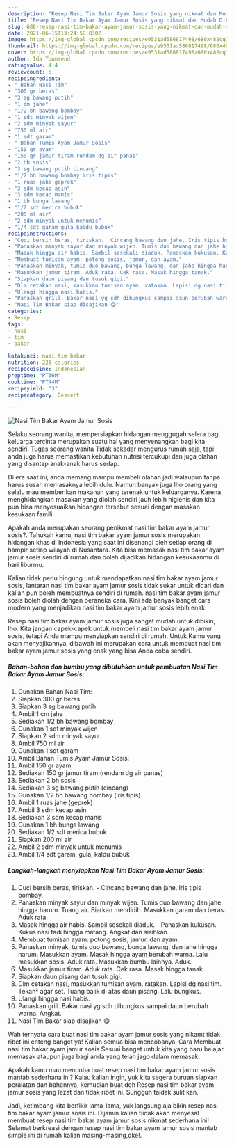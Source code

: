 ```yaml
---
description: "Resep Nasi Tim Bakar Ayam Jamur Sosis yang nikmat dan Mudah Dibuat"
title: "Resep Nasi Tim Bakar Ayam Jamur Sosis yang nikmat dan Mudah Dibuat"
slug: 688-resep-nasi-tim-bakar-ayam-jamur-sosis-yang-nikmat-dan-mudah-dibuat
date: 2021-06-15T13:24:58.830Z
image: https://img-global.cpcdn.com/recipes/e9531ad586817498/680x482cq70/nasi-tim-bakar-ayam-jamur-sosis-foto-resep-utama.jpg
thumbnail: https://img-global.cpcdn.com/recipes/e9531ad586817498/680x482cq70/nasi-tim-bakar-ayam-jamur-sosis-foto-resep-utama.jpg
cover: https://img-global.cpcdn.com/recipes/e9531ad586817498/680x482cq70/nasi-tim-bakar-ayam-jamur-sosis-foto-resep-utama.jpg
author: Ida Townsend
ratingvalue: 4.4
reviewcount: 6
recipeingredient:
- " Bahan Nasi Tim"
- "300 gr beras"
- "3 sg bawang putih"
- "1 cm jahe"
- "1/2 bh bawang bombay"
- "1 sdt minyak wijen"
- "2 sdm minyak sayur"
- "750 ml air"
- "1 sdt garam"
- " Bahan Tumis Ayam Jamur Sosis"
- "150 gr ayam"
- "150 gr jamur tiram rendam dg air panas"
- "2 bh sosis"
- "3 sg bawang putih cincang"
- "1/2 bh bawang bombay iris tipis"
- "1 ruas jahe geprek"
- "3 sdm kecap asin"
- "3 sdm kecap manis"
- "1 bh bunga lawang"
- "1/2 sdt merica bubuk"
- "200 ml air"
- "2 sdm minyak untuk menumis"
- "1/4 sdt garam gula kaldu bubuk"
recipeinstructions:
- "Cuci bersih beras, tiriskan.  Cincang bawang dan jahe. Iris tipis bombay."
- "Panaskan minyak sayur dan minyak wijen. Tumis duo bawang dan jahe hingga harum. Tuang air. Biarkan mendidih. Masukkan garam dan beras. Aduk rata."
- "Masak hingga air habis. Sambil sesekali diaduk. Panaskan kukusan. Kukus nasi tadi hingga matang. Angkat dan sisihkan."
- "Membuat tumisan ayam: potong sosis, jamur, dan ayam."
- "Panaskan minyak, tumis duo bawang, bunga lawang, dan jahe hingga harum. Masukkan ayam. Masak hingga ayam berubah warna. Lalu masukkan sosis. Aduk rata. Masukkan bumbu lainnya. Aduk."
- "Masukkan jamur tiram. Aduk rata. Cek rasa. Masak hingga tanak."
- "Siapkan daun pisang dan tusuk gigi."
- "Dlm cetakan nasi, masukkan tumisan ayam, ratakan. Lapisi dg nasi tim. Tekan² agar set. Tuang balik di atas daun pisang. Lalu bungkus."
- "Ulangi hingga nasi habis."
- "Panaskan grill. Bakar nasi yg sdh dibungkus sampai daun berubah warna. Angkat."
- "Nasi Tim Bakar siap disajikan 😋"
categories:
- Resep
tags:
- nasi
- tim
- bakar

katakunci: nasi tim bakar 
nutrition: 228 calories
recipecuisine: Indonesian
preptime: "PT36M"
cooktime: "PT44M"
recipeyield: "3"
recipecategory: Dessert

---
```



![Nasi Tim Bakar Ayam Jamur Sosis](https://img-global.cpcdn.com/recipes/e9531ad586817498/680x482cq70/nasi-tim-bakar-ayam-jamur-sosis-foto-resep-utama.jpg)

Selaku seorang wanita, mempersiapkan hidangan menggugah selera bagi keluarga tercinta merupakan suatu hal yang menyenangkan bagi kita sendiri. Tugas seorang  wanita Tidak sekadar mengurus rumah saja, tapi anda juga harus memastikan kebutuhan nutrisi tercukupi dan juga olahan yang disantap anak-anak harus sedap.

Di era  saat ini, anda memang mampu membeli olahan jadi walaupun tanpa harus susah memasaknya lebih dulu. Namun banyak juga lho orang yang selalu mau memberikan makanan yang terenak untuk keluarganya. Karena, menghidangkan masakan yang diolah sendiri jauh lebih higienis dan kita pun bisa menyesuaikan hidangan tersebut sesuai dengan masakan kesukaan famili. 



Apakah anda merupakan seorang penikmat nasi tim bakar ayam jamur sosis?. Tahukah kamu, nasi tim bakar ayam jamur sosis merupakan hidangan khas di Indonesia yang saat ini disenangi oleh setiap orang di hampir setiap wilayah di Nusantara. Kita bisa memasak nasi tim bakar ayam jamur sosis sendiri di rumah dan boleh dijadikan hidangan kesukaanmu di hari liburmu.

Kalian tidak perlu bingung untuk mendapatkan nasi tim bakar ayam jamur sosis, lantaran nasi tim bakar ayam jamur sosis tidak sukar untuk dicari dan kalian pun boleh membuatnya sendiri di rumah. nasi tim bakar ayam jamur sosis boleh diolah dengan beraneka cara. Kini ada banyak banget cara modern yang menjadikan nasi tim bakar ayam jamur sosis lebih enak.

Resep nasi tim bakar ayam jamur sosis juga sangat mudah untuk dibikin, lho. Kita jangan capek-capek untuk membeli nasi tim bakar ayam jamur sosis, tetapi Anda mampu menyiapkan sendiri di rumah. Untuk Kamu yang akan menyajikannya, dibawah ini merupakan cara untuk membuat nasi tim bakar ayam jamur sosis yang enak yang bisa Anda coba sendiri.

<!--inarticleads1-->

##### Bahan-bahan dan bumbu yang dibutuhkan untuk pembuatan Nasi Tim Bakar Ayam Jamur Sosis:

1. Gunakan  Bahan Nasi Tim:
1. Siapkan 300 gr beras
1. Siapkan 3 sg bawang putih
1. Ambil 1 cm jahe
1. Sediakan 1/2 bh bawang bombay
1. Gunakan 1 sdt minyak wijen
1. Siapkan 2 sdm minyak sayur
1. Ambil 750 ml air
1. Gunakan 1 sdt garam
1. Ambil  Bahan Tumis Ayam Jamur Sosis:
1. Ambil 150 gr ayam
1. Sediakan 150 gr jamur tiram (rendam dg air panas)
1. Sediakan 2 bh sosis
1. Sediakan 3 sg bawang putih (cincang)
1. Gunakan 1/2 bh bawang bombay (iris tipis)
1. Ambil 1 ruas jahe (geprek)
1. Ambil 3 sdm kecap asin
1. Sediakan 3 sdm kecap manis
1. Gunakan 1 bh bunga lawang
1. Sediakan 1/2 sdt merica bubuk
1. Siapkan 200 ml air
1. Ambil 2 sdm minyak untuk menumis
1. Ambil 1/4 sdt garam, gula, kaldu bubuk




<!--inarticleads2-->

##### Langkah-langkah menyiapkan Nasi Tim Bakar Ayam Jamur Sosis:

1. Cuci bersih beras, tiriskan.  - Cincang bawang dan jahe. Iris tipis bombay.
1. Panaskan minyak sayur dan minyak wijen. Tumis duo bawang dan jahe hingga harum. Tuang air. Biarkan mendidih. Masukkan garam dan beras. Aduk rata.
1. Masak hingga air habis. Sambil sesekali diaduk. - Panaskan kukusan. Kukus nasi tadi hingga matang. Angkat dan sisihkan.
1. Membuat tumisan ayam: potong sosis, jamur, dan ayam.
1. Panaskan minyak, tumis duo bawang, bunga lawang, dan jahe hingga harum. Masukkan ayam. Masak hingga ayam berubah warna. Lalu masukkan sosis. Aduk rata. Masukkan bumbu lainnya. Aduk.
1. Masukkan jamur tiram. Aduk rata. Cek rasa. Masak hingga tanak.
1. Siapkan daun pisang dan tusuk gigi.
1. Dlm cetakan nasi, masukkan tumisan ayam, ratakan. Lapisi dg nasi tim. Tekan² agar set. Tuang balik di atas daun pisang. Lalu bungkus.
1. Ulangi hingga nasi habis.
1. Panaskan grill. Bakar nasi yg sdh dibungkus sampai daun berubah warna. Angkat.
1. Nasi Tim Bakar siap disajikan 😋




Wah ternyata cara buat nasi tim bakar ayam jamur sosis yang nikamt tidak ribet ini enteng banget ya! Kalian semua bisa mencobanya. Cara Membuat nasi tim bakar ayam jamur sosis Sesuai banget untuk kita yang baru belajar memasak ataupun juga bagi anda yang telah jago dalam memasak.

Apakah kamu mau mencoba buat resep nasi tim bakar ayam jamur sosis mantab sederhana ini? Kalau kalian ingin, yuk kita segera buruan siapkan peralatan dan bahannya, kemudian buat deh Resep nasi tim bakar ayam jamur sosis yang lezat dan tidak ribet ini. Sungguh taidak sulit kan. 

Jadi, ketimbang kita berfikir lama-lama, yuk langsung aja bikin resep nasi tim bakar ayam jamur sosis ini. Dijamin kalian tiidak akan menyesal membuat resep nasi tim bakar ayam jamur sosis nikmat sederhana ini! Selamat berkreasi dengan resep nasi tim bakar ayam jamur sosis mantab simple ini di rumah kalian masing-masing,oke!.

